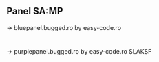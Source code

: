 ## Panel SA:MP

-> bluepanel.bugged.ro by easy-code.ro
#
-> purplepanel.bugged.ro by easy-code.ro
SLAKSF
